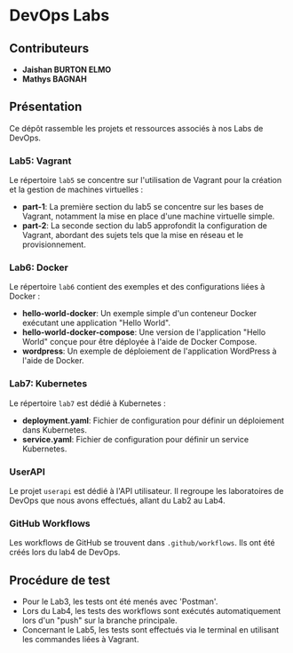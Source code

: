 # DevOps Labs

## Contributeurs

- **Jaishan BURTON ELMO**
- **Mathys BAGNAH**

## Présentation

Ce dépôt rassemble les projets et ressources associés à nos Labs de DevOps.

### Lab5: Vagrant

Le répertoire `lab5` se concentre sur l'utilisation de Vagrant pour la création et la gestion de machines virtuelles :

- **part-1**: La première section du lab5 se concentre sur les bases de Vagrant, notamment la mise en place d'une machine virtuelle simple.
- **part-2**: La seconde section du lab5 approfondit la configuration de Vagrant, abordant des sujets tels que la mise en réseau et le provisionnement.

### Lab6: Docker

Le répertoire `lab6` contient des exemples et des configurations liées à Docker :

- **hello-world-docker**: Un exemple simple d'un conteneur Docker exécutant une application "Hello World".
- **hello-world-docker-compose**: Une version de l'application "Hello World" conçue pour être déployée à l'aide de Docker Compose.
- **wordpress**: Un exemple de déploiement de l'application WordPress à l'aide de Docker.

### Lab7: Kubernetes

Le répertoire `lab7` est dédié à Kubernetes :

- **deployment.yaml**: Fichier de configuration pour définir un déploiement dans Kubernetes.
- **service.yaml**: Fichier de configuration pour définir un service Kubernetes.


### UserAPI

Le projet `userapi` est dédié à l'API utilisateur. Il regroupe les laboratoires de DevOps que nous avons effectués, allant du Lab2 au Lab4.

### GitHub Workflows

Les workflows de GitHub se trouvent dans `.github/workflows`. Ils ont été créés lors du lab4 de DevOps.

## Procédure de test

- Pour le Lab3, les tests ont été menés avec 'Postman'.
- Lors du Lab4, les tests des workflows sont exécutés automatiquement lors d'un "push" sur la branche principale.
- Concernant le Lab5, les tests sont effectués via le terminal en utilisant les commandes liées à Vagrant.
